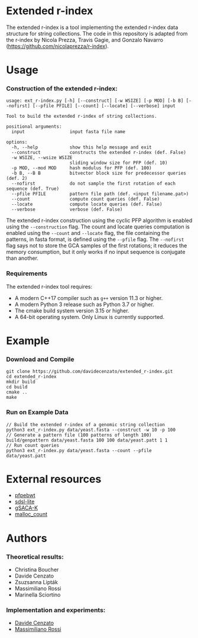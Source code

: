 # Extended r-index

The extended r-index is a tool implementing the extended r-index data structure for string collections.
The code in this repository is adapted from the r-index by Nicola Prezza, Travis Gagie, and Gonzalo Navarro (https://github.com/nicolaprezza/r-index). 

# Usage

### Construction of the extended r-index:
```
usage: ext_r-index.py [-h] [--construct] [-w WSIZE] [-p MOD] [-b B] [--nofirst] [--pfile PFILE] [--count] [--locate] [--verbose] input

Tool to build the extended r-index of string collections.

positional arguments:
  input                 input fasta file name

options:
  -h, --help            show this help message and exit
  --construct           constructs the extended r-index (def. False)
  -w WSIZE, --wsize WSIZE
                        sliding window size for PFP (def. 10)
  -p MOD, --mod MOD     hash modulus for PFP (def. 100)
  -b B, --B B           bitvector block size for predecessor queries (def. 2)
  --nofirst             do not sample the first rotation of each sequence (def. True)
  --pfile PFILE         pattern file path (def. <input filename.pat>)
  --count               compute count queries (def. False)
  --locate              compute locate queries (def. False)
  --verbose             verbose (def. False)
```
The extended r-index construction using the cyclic PFP algorithm is enabled using the `--construction` flag. The count and locate queries computation
is enabled using the `--count` and `--locate` flag, the file containing the patterns, in fasta format, is defined using the `--pfile` flag. The `--nofirst` flag says not to store the GCA samples of the first rotations; it reduces the memory consumption, but it only works if no input sequence is conjugate than another.

### Requirements

The extended r-index tool requires:
* A modern C++17 compiler such as `g++` version 11.3 or higher.
* A modern Python 3 release such as Python 3.7 or higher.
* The cmake build system version 3.15 or higher.
* A 64-bit operating system. Only Linux is currently supported.

# Example
### Download and Compile

```console
git clone https://github.com/davidecenzato/extended_r-index.git
cd extended_r-index
mkdir build
cd build
cmake ..
make
```

### Run on Example Data

```console
// Build the extended r-index of a genomic string collection
python3 ext_r-index.py data/yeast.fasta --construct -w 10 -p 100  
// Generate a pattern file (100 patterns of length 100)
build/genpattern data/yeast.fasta 100 100 data/yeast.patt 1 1
// Run count queries
python3 ext_r-index.py data/yeast.fasta --count --pfile data/yeast.patt  
```
# External resources

* [pfpebwt](https://github.com/davidecenzato/PFP-eBWT.git)
* [sdsl-lite](https://github.com/simongog/sdsl-lite)
* [gSACA-K](https://github.com/felipelouza/gsa-is.git)
* [malloc_count](https://github.com/bingmann/malloc_count)

# Authors

### Theoretical results:

* Christina Boucher
* Davide Cenzato
* Zsuzsanna Lipták
* Massimiliano Rossi
* Marinella Sciortino

### Implementation and experiments:

* [Davide Cenzato](https://github.com/davidecenzato) 
* [Massimiliano Rossi](https://github.com/maxrossi91)